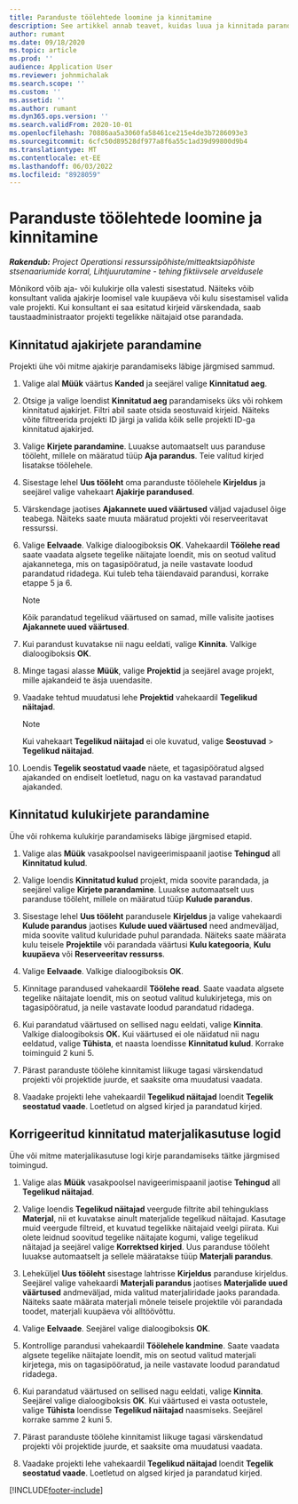 ```yaml
---
title: Paranduste töölehtede loomine ja kinnitamine
description: See artikkel annab teavet, kuidas luua ja kinnitada paranduse töölehte.
author: rumant
ms.date: 09/18/2020
ms.topic: article
ms.prod: ''
audience: Application User
ms.reviewer: johnmichalak
ms.search.scope: ''
ms.custom: ''
ms.assetid: ''
ms.author: rumant
ms.dyn365.ops.version: ''
ms.search.validFrom: 2020-10-01
ms.openlocfilehash: 70886aa5a3060fa58461ce215e4de3b7286093e3
ms.sourcegitcommit: 6cfc50d89528df977a8f6a55c1ad39d99800d9b4
ms.translationtype: MT
ms.contentlocale: et-EE
ms.lasthandoff: 06/03/2022
ms.locfileid: "8928059"
---
```

# <a name="create-and-confirm-correction-journals"></a>Paranduste töölehtede loomine ja kinnitamine

_**Rakendub:** Project Operationsi ressurssipõhiste/mitteaktsiapõhiste stsenaariumide korral,  Lihtjuurutamine - tehing fiktiivsele arveldusele_

Mõnikord võib aja- või kulukirje olla valesti sisestatud. Näiteks võib konsultant valida ajakirje loomisel vale kuupäeva või kulu sisestamisel valida vale projekti. Kui konsultant ei saa esitatud kirjeid värskendada, saab taustaadministraator projekti tegelikke näitajaid otse parandada.

## <a name="correct-approved-time-entries"></a>Kinnitatud ajakirjete parandamine     

Projekti ühe või mitme ajakirje parandamiseks läbige järgmised sammud.

1. Valige alal **Müük** väärtus **Kanded** ja seejärel valige **Kinnitatud aeg**. 

2. Otsige ja valige loendist **Kinnitatud aeg** parandamiseks üks või rohkem kinnitatud ajakirjet. Filtri abil saate otsida seostuvaid kirjeid. Näiteks võite filtreerida projekti ID järgi ja valida kõik selle projekti ID-ga kinnitatud ajakirjed.

3. Valige **Kirjete parandamine**. Luuakse automaatselt uus paranduse tööleht, millele on määratud tüüp **Aja parandus**. Teie valitud kirjed lisatakse töölehele. 

4. Sisestage lehel **Uus tööleht** oma paranduste töölehele **Kirjeldus** ja seejärel valige vahekaart **Ajakirje parandused**.  

5. Värskendage jaotises **Ajakannete uued väärtused** väljad vajadusel õige teabega. Näiteks saate muuta määratud projekti või reserveeritavat ressurssi.

6. Valige **Eelvaade**. Valkige dialoogiboksis **OK**. Vahekaardil **Töölehe read** saate vaadata algsete tegelike näitajate loendit, mis on seotud valitud ajakannetega, mis on tagasipööratud, ja neile vastavate loodud parandatud ridadega. Kui tuleb teha täiendavaid parandusi, korrake etappe 5 ja 6. 

    > [!NOTE]
    > Kõik parandatud tegelikud väärtused on samad, mille valisite jaotises **Ajakannete uued väärtused**.

7. Kui parandust kuvatakse nii nagu eeldati, valige **Kinnita**. Valkige dialoogiboksis **OK**.

8. Minge tagasi alasse **Müük**, valige **Projektid** ja seejärel avage projekt, mille ajakandeid te äsja uuendasite. 

9. Vaadake tehtud muudatusi lehe **Projektid** vahekaardil **Tegelikud näitajad**. 

    > [!NOTE]
    > Kui vahekaart **Tegelikud näitajad** ei ole kuvatud, valige **Seostuvad** > **Tegelikud näitajad**.  

10. Loendis **Tegelik seostatud vaade** näete, et tagasipööratud algsed ajakanded on endiselt loetletud, nagu on ka vastavad parandatud ajakanded. 

 
## <a name="correct-approved-expense-entries"></a>Kinnitatud kulukirjete parandamine

Ühe või rohkema kulukirje parandamiseks läbige järgmised etapid. 

1. Valige alas **Müük** vasakpoolsel navigeerimispaanil jaotise **Tehingud** all **Kinnitatud kulud**.

2. Valige loendis **Kinnitatud kulud** projekt, mida soovite parandada, ja seejärel valige **Kirjete parandamine**. Luuakse automaatselt uus paranduse tööleht, millele on määratud tüüp **Kulude parandus**. 

3. Sisestage lehel **Uus tööleht** parandusele **Kirjeldus** ja valige vahekaardi **Kulude parandus** jaotises **Kulude uued väärtused** need andmeväljad, mida soovite valitud kuluridade puhul parandada. Näiteks saate määrata kulu teisele **Projektile** või parandada väärtusi **Kulu kategooria**, **Kulu kuupäeva** või **Reserveeritav ressurss**.

4. Valige **Eelvaade**. Valkige dialoogiboksis **OK**. 

5. Kinnitage parandused vahekaardil **Töölehe read**. Saate vaadata algsete tegelike näitajate loendit, mis on seotud valitud kulukirjetega, mis on tagasipööratud, ja neile vastavate loodud parandatud ridadega.

6. Kui parandatud väärtused on sellised nagu eeldati, valige **Kinnita**. Valkige dialoogiboksis **OK.** Kui väärtused ei ole näidatud nii nagu eeldatud, valige **Tühista**, et naasta loendisse **Kinnitatud kulud**. Korrake toiminguid 2 kuni 5. 

7. Pärast paranduste töölehe kinnitamist liikuge tagasi värskendatud projekti või projektide juurde, et saaksite oma muudatusi vaadata.

8. Vaadake projekti lehe vahekaardil **Tegelikud näitajad** loendit **Tegelik seostatud vaade**. Loetletud on algsed kirjed ja parandatud kirjed.


## <a name="correct-approved-material-usage-logs"></a>Korrigeeritud kinnitatud materjalikasutuse logid

Ühe või mitme materjalikasutuse logi kirje parandamiseks täitke järgmised toimingud.

1. Valige alas **Müük** vasakpoolsel navigeerimispaanil jaotise **Tehingud** all **Tegelikud näitajad**.

2. Valige loendis **Tegelikud näitajad** veergude filtrite abil tehinguklass **Materjal**, nii et kuvatakse ainult materjalide tegelikud näitajad. Kasutage muid veergude filtreid, et kuvatud tegelikke näitajaid veelgi piirata. Kui olete leidnud soovitud tegelike näitajate kogumi, valige tegelikud näitajad ja seejärel valige **Korrektsed kirjed**. Uus paranduse tööleht luuakse automaatselt ja sellele määratakse tüüp **Materjali parandus**.

3. Leheküljel **Uus tööleht** sisestage lahtrisse **Kirjeldus** paranduse kirjeldus. Seejärel valige vahekaardi **Materjali parandus** jaotises **Materjalide uued väärtused** andmeväljad, mida valitud materjaliridade jaoks parandada. Näiteks saate määrata materjali mõnele teisele projektile või parandada toodet, materjali kuupäeva või alltöövõttu.

4. Valige **Eelvaade**. Seejärel valige dialoogiboksis **OK**.

5. Kontrollige parandusi vahekaardil **Töölehele kandmine**. Saate vaadata algsete tegelike näitajate loendit, mis on seotud valitud materjali kirjetega, mis on tagasipööratud, ja neile vastavate loodud parandatud ridadega.

6. Kui parandatud väärtused on sellised nagu eeldati, valige **Kinnita**. Seejärel valige dialoogiboksis **OK**. Kui väärtused ei vasta ootustele, valige **Tühista** loendisse **Tegelikud näitajad** naasmiseks. Seejärel korrake samme 2 kuni 5.

7. Pärast paranduste töölehe kinnitamist liikuge tagasi värskendatud projekti või projektide juurde, et saaksite oma muudatusi vaadata.

8. Vaadake projekti lehe vahekaardil **Tegelikud näitajad** loendit **Tegelik seostatud vaade**. Loetletud on algsed kirjed ja parandatud kirjed.


[!INCLUDE[footer-include](../includes/footer-banner.md)]
